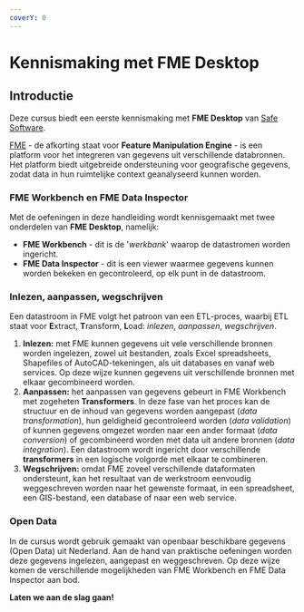 ```yaml
---
coverY: 0
---
```


# Kennismaking met FME Desktop

## Introductie

Deze cursus biedt een eerste kennismaking met **FME Desktop** van [Safe Software](https://www.safe.com/).

[FME](https://www.safe.com/fme/) - de afkorting staat voor **Feature Manipulation Engine** - is een platform voor het integreren van gegevens uit verschillende databronnen. Het platform biedt uitgebreide ondersteuning voor geografische gegevens, zodat data in hun ruimtelijke context geanalyseerd kunnen worden.

### FME Workbench en FME Data Inspector

Met de oefeningen in deze handleiding wordt kennisgemaakt met twee onderdelen van **FME Desktop**, namelijk:

* **FME Workbench** - dit is de '_werkbank_' waarop de datastromen worden ingericht.
* **FME Data Inspector** - dit is een viewer waarmee gegevens kunnen worden bekeken en gecontroleerd, op elk punt in de datastroom.

### Inlezen, aanpassen, wegschrijven

Een datastroom in FME volgt het patroon van een ETL-proces, waarbij ETL staat voor **E**xtract, **T**ransform, **L**oad: _inlezen_, _aanpassen_, _wegschrijven_.

1. **Inlezen:** met FME kunnen gegevens uit vele verschillende bronnen worden ingelezen, zowel uit bestanden, zoals Excel spreadsheets, Shapefiles of AutoCAD-tekeningen, als uit databases en vanaf web services. Op deze wijze kunnen gegevens uit verschillende bronnen met elkaar gecombineerd worden.
2. **Aanpassen:** het aanpassen van gegevens gebeurt in FME Workbench met zogeheten **Transformers**. In deze fase van het proces kan de structuur en de inhoud van gegevens worden aangepast (_data transformation_), hun geldigheid gecontroleerd worden (_data validation_) of kunnen gegevens omgezet worden naar een ander formaat (_data conversion_) of gecombineerd worden met data uit andere bronnen (_data integration_). Een datastroom wordt ingericht door verschillende **transformers** in een logische volgorde met elkaar te combineren.
3. **Wegschrijven:** omdat FME zoveel verschillende dataformaten ondersteunt, kan het resultaat van de werkstroom eenvoudig weggeschreven worden naar het gewenste formaat, in een spreadsheet, een GIS-bestand, een database of naar een web service.

### Open Data

In de cursus wordt gebruik gemaakt van openbaar beschikbare gegevens (Open Data) uit Nederland. Aan de hand van praktische oefeningen worden deze gegevens ingelezen, aangepast en weggeschreven. Op deze wijze komen de verschillende mogelijkheden van FME Workbench en FME Data Inspector aan bod.

**Laten we aan de slag gaan!**
